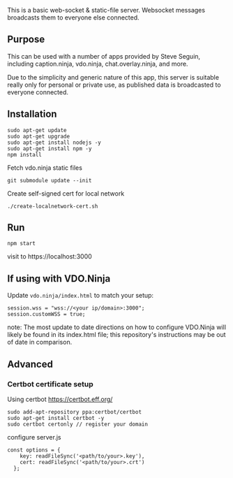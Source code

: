 This is a basic web-socket & static-file server. Websocket messages broadcasts them to everyone else connected.

## Purpose
This can be used with a number of apps provided by Steve Seguin, including caption.ninja, vdo.ninja, chat.overlay.ninja, and more.

Due to the simplicity and generic nature of this app, this server is suitable really only for personal or private use, as published data is broadcasted to everyone connected.

## Installation
```
sudo apt-get update
sudo apt-get upgrade
sudo apt-get install nodejs -y
sudo apt-get install npm -y
npm install
```

Fetch vdo.ninja static files
```
git submodule update --init
```

Create self-signed cert for local network
```
./create-localnetwork-cert.sh
```

## Run
```
npm start
```
visit to https://localhost:3000

## If using with VDO.Ninja
Update `vdo.ninja/index.html` to match your setup:
```
session.wss = "wss://<your ip/domain>:3000";
session.customWSS = true;
```
note: The most update to date directions on how to configure VDO.Ninja will likely be found in its index.html file; this repository's instructions may be out of date in comparison.

## Advanced
### Certbot certificate setup
Using certbot https://certbot.eff.org/
```
sudo add-apt-repository ppa:certbot/certbot  
sudo apt-get install certbot -y
sudo certbot certonly // register your domain
```

configure server.js
```
const options = {
    key: readFileSync('<path/to/your>.key'),
    cert: readFileSync('<path/to/your>.crt')
  };
```

